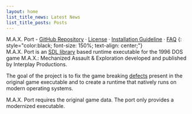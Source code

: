```yaml
---
layout: home
list_title_news: Latest News
list_title_posts: Posts
---
```


M.A.X. Port - [GitHub Repository](https://github.com/klei1984/max) · [License](license.md) · [Installation Guideline](install.md) · [FAQ](faq.md)
{: style="color:black; font-size: 150%; text-align: center;"}
<br>
M.A.X. Port is an [SDL library](https://wiki.libsdl.org/) based runtime executable for the 1996 DOS game M.A.X.: Mechanized Assault & Exploration developed and published by Interplay Productions.

The goal of the project is to fix the game breaking [defects](defects.md) present in the original game executable and to create a runtime that natively runs on modern operating systems.

M.A.X. Port requires the original game data. The port only provides a modernized executable.
